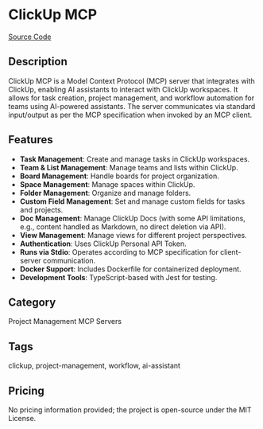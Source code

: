 # ClickUp MCP

[Source Code](https://github.com/nazruden/clickup-mcp-server)

## Description
ClickUp MCP is a Model Context Protocol (MCP) server that integrates with ClickUp, enabling AI assistants to interact with ClickUp workspaces. It allows for task creation, project management, and workflow automation for teams using AI-powered assistants. The server communicates via standard input/output as per the MCP specification when invoked by an MCP client.

## Features
- **Task Management**: Create and manage tasks in ClickUp workspaces.
- **Team & List Management**: Manage teams and lists within ClickUp.
- **Board Management**: Handle boards for project organization.
- **Space Management**: Manage spaces within ClickUp.
- **Folder Management**: Organize and manage folders.
- **Custom Field Management**: Set and manage custom fields for tasks and projects.
- **Doc Management**: Manage ClickUp Docs (with some API limitations, e.g., content handled as Markdown, no direct deletion via API).
- **View Management**: Manage views for different project perspectives.
- **Authentication**: Uses ClickUp Personal API Token.
- **Runs via Stdio**: Operates according to MCP specification for client-server communication.
- **Docker Support**: Includes Dockerfile for containerized deployment.
- **Development Tools**: TypeScript-based with Jest for testing.

## Category
Project Management MCP Servers

## Tags
clickup, project-management, workflow, ai-assistant

## Pricing
No pricing information provided; the project is open-source under the MIT License.